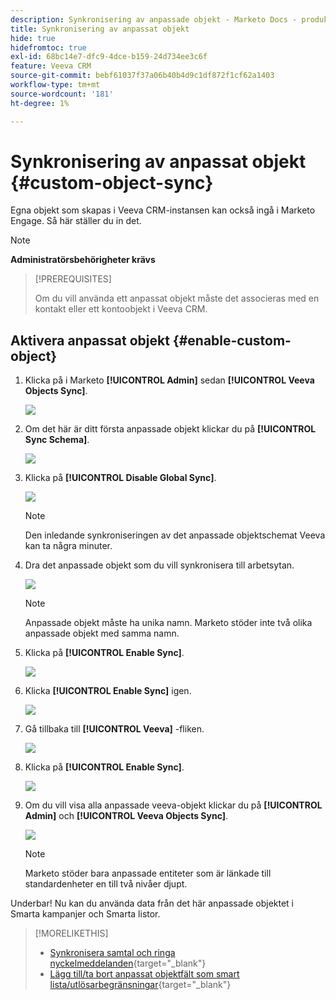 ```yaml
---
description: Synkronisering av anpassade objekt - Marketo Docs - produktdokumentation
title: Synkronisering av anpassat objekt
hide: true
hidefromtoc: true
exl-id: 68bc14e7-dfc9-4dce-b159-24d734ee3c6f
feature: Veeva CRM
source-git-commit: bebf61037f37a06b40b4d9c1df872f1cf62a1403
workflow-type: tm+mt
source-wordcount: '181'
ht-degree: 1%

---
```


# Synkronisering av anpassat objekt {#custom-object-sync}

Egna objekt som skapas i Veeva CRM-instansen kan också ingå i Marketo Engage. Så här ställer du in det.

>[!NOTE]
>
>**Administratörsbehörigheter krävs**

>[!PREREQUISITES]
>
>Om du vill använda ett anpassat objekt måste det associeras med en kontakt eller ett kontoobjekt i Veeva CRM.

## Aktivera anpassat objekt {#enable-custom-object}

1. Klicka på i Marketo **[!UICONTROL Admin]** sedan **[!UICONTROL Veeva Objects Sync]**.

   ![](assets/custom-object-sync-1.png)

1. Om det här är ditt första anpassade objekt klickar du på **[!UICONTROL Sync Schema]**.

   ![](assets/custom-object-sync-2.png)

1. Klicka på **[!UICONTROL Disable Global Sync]**.

   ![](assets/custom-object-sync-3.png)

   >[!NOTE]
   >
   >Den inledande synkroniseringen av det anpassade objektschemat Veeva kan ta några minuter.

1. Dra det anpassade objekt som du vill synkronisera till arbetsytan.

   ![](assets/custom-object-sync-4.png)

   >[!NOTE]
   >
   >Anpassade objekt måste ha unika namn. Marketo stöder inte två olika anpassade objekt med samma namn.

1. Klicka på **[!UICONTROL Enable Sync]**.

   ![](assets/custom-object-sync-5.png)

1. Klicka **[!UICONTROL Enable Sync]** igen.

   ![](assets/custom-object-sync-6.png)

1. Gå tillbaka till **[!UICONTROL Veeva]** -fliken.

   ![](assets/custom-object-sync-7.png)

1. Klicka på **[!UICONTROL Enable Sync]**.

   ![](assets/custom-object-sync-8.png)

1. Om du vill visa alla anpassade veeva-objekt klickar du på **[!UICONTROL Admin]** och **[!UICONTROL Veeva Objects Sync]**.

   ![](assets/custom-object-sync-9.png)

   >[!NOTE]
   >
   >Marketo stöder bara anpassade entiteter som är länkade till standardenheter en till två nivåer djupt.

Underbar! Nu kan du använda data från det här anpassade objektet i Smarta kampanjer och Smarta listor.

>[!MORELIKETHIS]
>
>* [Synkronisera samtal och ringa nyckelmeddelanden](/help/marketo/product-docs/crm-sync/veeva-crm-sync/sync-details/syncing-call-and-call-key-messages.md){target="_blank"}
>* [Lägg till/ta bort anpassat objektfält som smart lista/utlösarbegränsningar](/help/marketo/product-docs/crm-sync/veeva-crm-sync/sync-details/add-remove-custom-object-field-as-smart-list-trigger-constraints.md){target="_blank"}
